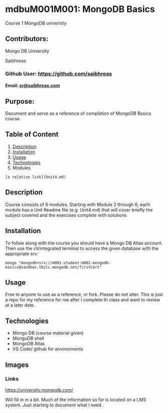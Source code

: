 # mdbuM001M001: MongoDB Basics

Course 1 MongoDB university

## Contributors: 

Mongo DB University

Saibhreas
  
### Github User: https://github.com/saibhreas  
  
#### Email: sr@saibhreas.com
  
## Purpose: 

Document and serve as a reference of completion of MongoDB Basics course.
  
## Table of Content
  
  1. [Description](#description)
  2. [Installation](#instalation)
  3. [Usage](#usage)
  4. [Technologies](#technologies)
  5. Modules

    [a relative link](Unit4.md)
  

## Description
  
Course consists of 6 modules. Starting with Module 2 through 6, each module has a Unit Readme file (e.g. Unit4.md) that will cover briefly the subject covered and the exercises complete with solutions

## Installation
  
To follow along with the course you should have a Mongo DB Atlas account.  Then use the cli/integrated terminal to access the given database with the appropriate srv:

    mongo "mongodb+srv://m001-student:m001-mongodb-basics@sandbox.tbzlc.mongodb.net/firstCert"

## Usage

Free to anyone to use as a reference, or fork. Please do not alter.  This is just a repo for my reference for me after I complete th class and want to review at a later date.
  

## Technologies

  - Mongo DB (course material given)
  - MongoDB shell
  - MongoDB Atlas
  - VS Code/ github for environments

  
## Images
 
  
### Links

https://university.mongodb.com/ 

Will fill in in a bit.
Much of the information so far is located on a LMS system.  Just starting to document what I need .
